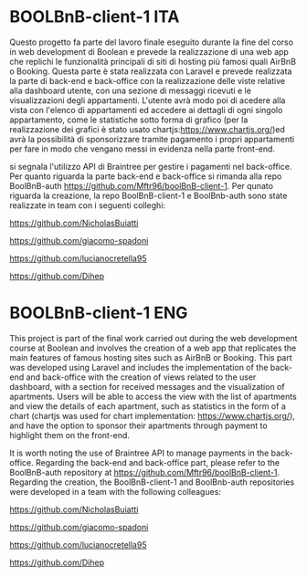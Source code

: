 
# BOOLBnB-client-1 ITA

Questo progetto fa parte del lavoro finale eseguito durante la fine del corso in web development di Boolean e prevede la realizzazione di una web app che replichi le funzionalità principali di siti di hosting più famosi quali AirBnB o Booking.
Questa parte è stata realizzata con Laravel e prevede realizzata la parte di back-end e back-office con la realizzazione delle viste relative alla dashboard utente, con una sezione di messaggi ricevuti e le visualizzazioni degli appartamenti.
L'utente avrà modo poi di acedere alla vista con l'elenco di appartamenti ed accedere ai dettagli di ogni singolo appartamento, come le statistiche sotto forma di grafico (per la realizzazione dei grafici è stato usato chartjs:https://www.chartjs.org/)ed avrà la possibilità di sponsorizzare tramite pagamento i propri appartamenti per fare in modo che vengano messi in evidenza nella parte front-end.



si segnala l'utilizzo API di Braintree  per gestire i pagamenti nel back-office. 
Per quanto riguarda la parte back-end e back-office si rimanda alla repo BoolBnB-auth https://github.com/Mftr96/boolBnB-client-1.
Per qunato riguarda la creazione, la repo BoolBnB-client-1 e BoolBnb-auth sono state realizzate in team con i seguenti colleghi:

https://github.com/NicholasBuiatti

https://github.com/giacomo-spadoni

https://github.com/lucianocretella95

https://github.com/Dihep



# BOOLBnB-client-1 ENG


This project is part of the final work carried out during the web development course at Boolean and involves the creation of a web app that replicates the main features of famous hosting sites such as AirBnB or Booking. This part was developed using Laravel and includes the implementation of the back-end and back-office with the creation of views related to the user dashboard, with a section for received messages and the visualization of apartments. Users will be able to access the view with the list of apartments and view the details of each apartment, such as statistics in the form of a chart (chartjs was used for chart implementation: https://www.chartjs.org/), and have the option to sponsor their apartments through payment to highlight them on the front-end.

It is worth noting the use of Braintree API to manage payments in the back-office. Regarding the back-end and back-office part, please refer to the BoolBnB-auth repository at https://github.com/Mftr96/boolBnB-client-1. Regarding the creation, the BoolBnB-client-1 and BoolBnb-auth repositories were developed in a team with the following colleagues:

https://github.com/NicholasBuiatti

https://github.com/giacomo-spadoni

https://github.com/lucianocretella95

https://github.com/Dihep


